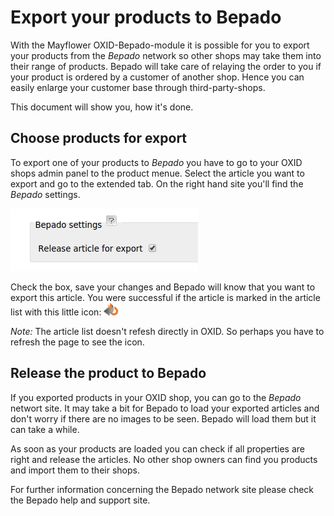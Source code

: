 # Export your products to Bepado

With the Mayflower OXID-Bepado-module it is possible for you to export your products from the *Bepado* network so other 
shops may take them into their range of products. Bepado will take care of relaying the order to you if your product is 
ordered by a customer of another shop. Hence you can easily enlarge your customer base through third-party-shops. 

This document will show you, how it's done.


## Choose products for export

To export one of your products to *Bepado* you have to go to your OXID shops admin panel to the product menue. Select 
the article you want to export and go to the extended tab. On the right hand site you'll find the *Bepado* settings.

![bepado-settings](img/export1.png?raw=true) 

Check the box, save your changes and Bepado will know that you want to export this article. You were successful if the 
article is marked in the article list with this little icon:
![export-icon](img/bepado_out.png?raw=true) 

*Note:* The article list doesn't refesh directly in OXID. So perhaps you have to refresh the page to see the icon.


## Release the product to Bepado

If you exported products in your OXID shop, you can go to the *Bepado* networt site. It may take a bit for Bepado to 
load your exported articles and don't worry if there are no images to be seen. Bepado will load them but it can take 
a while. 

As soon as your products are loaded you can check if all properties are right and release the articles. No other shop 
owners can find you products and import them to their shops.


For further information concerning the Bepado network site please check the Bepado help and support site.
